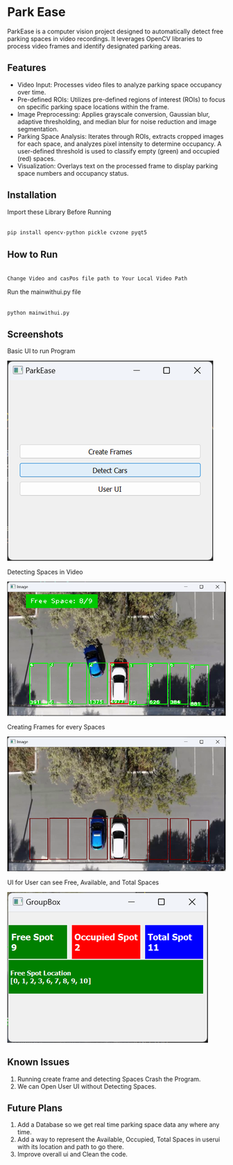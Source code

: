 
# Park Ease

ParkEase is a computer vision project designed to automatically detect free parking spaces in video recordings. It leverages OpenCV libraries to process video frames and identify designated parking areas.


## Features

- Video Input: Processes video files to analyze parking space occupancy over time.
- Pre-defined ROIs: Utilizes pre-defined regions of interest (ROIs) to focus on specific parking space locations within the frame.
- Image Preprocessing: Applies grayscale conversion, Gaussian blur, adaptive thresholding, and median blur for noise reduction and image segmentation.
- Parking Space Analysis: Iterates through ROIs, extracts cropped images for each space, and analyzes pixel intensity to determine occupancy. A user-defined threshold is used to classify empty (green) and occupied (red) spaces.
- Visualization: Overlays text on the processed frame to display parking space numbers and occupancy status.

## Installation 

Import these Library Before Running

```bash

pip install opencv-python pickle cvzone pyqt5

```

## How to Run

```bash

Change Video and casPos file path to Your Local Video Path

```
Run the mainwithui.py file
```bash

python mainwithui.py

```



## Screenshots
Basic UI to run Program

![Basic UI](https://github.com/SatyamDevv/ParkEase-Parking-Space-Detection/blob/main/Screenshots/basicui.png)

Detecting Spaces in Video

![Space Detection](https://github.com/SatyamDevv/ParkEase-Parking-Space-Detection/blob/main/Screenshots/detectspace.png)

Creating Frames for every Spaces

![Make Frames](https://github.com/SatyamDevv/ParkEase-Parking-Space-Detection/blob/main/Screenshots/makeframe.png)

UI for User can see Free, Available, and Total Spaces 

![User UI](https://github.com/SatyamDevv/ParkEase-Parking-Space-Detection/blob/main/Screenshots/newuserui.png)

## Known Issues

1. Running create frame and detecting Spaces Crash the Program.
2. We can Open User UI without Detecting Spaces.

## Future Plans

1. Add a Database so we get real time parking space data any where any time.
2. Add a way to represent the Available, Occupied, Total Spaces in userui with its location and path to go there.
3. Improve overall ui and Clean the code.
